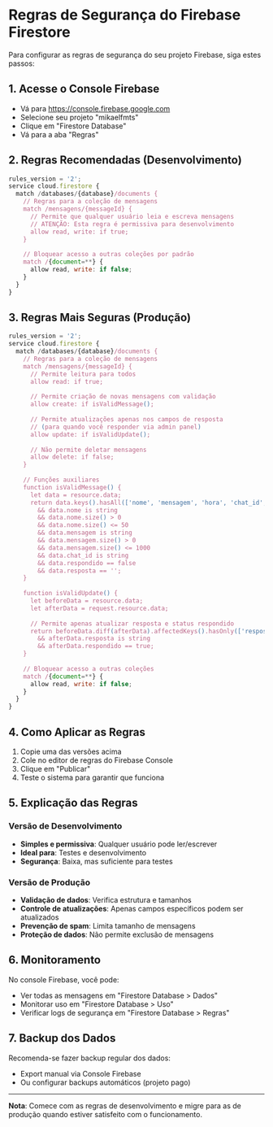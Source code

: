# Regras de Segurança do Firebase Firestore

Para configurar as regras de segurança do seu projeto Firebase, siga estes passos:

## 1. Acesse o Console Firebase
- Vá para https://console.firebase.google.com
- Selecione seu projeto "mikaelfmts"
- Clique em "Firestore Database"
- Vá para a aba "Regras"

## 2. Regras Recomendadas (Desenvolvimento)

```javascript
rules_version = '2';
service cloud.firestore {
  match /databases/{database}/documents {
    // Regras para a coleção de mensagens
    match /mensagens/{messageId} {
      // Permite que qualquer usuário leia e escreva mensagens
      // ATENÇÃO: Esta regra é permissiva para desenvolvimento
      allow read, write: if true;
    }
    
    // Bloquear acesso a outras coleções por padrão
    match /{document=**} {
      allow read, write: if false;
    }
  }
}
```

## 3. Regras Mais Seguras (Produção)

```javascript
rules_version = '2';
service cloud.firestore {
  match /databases/{database}/documents {
    // Regras para a coleção de mensagens
    match /mensagens/{messageId} {
      // Permite leitura para todos
      allow read: if true;
      
      // Permite criação de novas mensagens com validação
      allow create: if isValidMessage();
      
      // Permite atualizações apenas nos campos de resposta
      // (para quando você responder via admin panel)
      allow update: if isValidUpdate();
      
      // Não permite deletar mensagens
      allow delete: if false;
    }
    
    // Funções auxiliares
    function isValidMessage() {
      let data = resource.data;
      return data.keys().hasAll(['nome', 'mensagem', 'hora', 'chat_id', 'respondido'])
        && data.nome is string
        && data.nome.size() > 0
        && data.nome.size() <= 50
        && data.mensagem is string
        && data.mensagem.size() > 0
        && data.mensagem.size() <= 1000
        && data.chat_id is string
        && data.respondido == false
        && data.resposta == '';
    }
    
    function isValidUpdate() {
      let beforeData = resource.data;
      let afterData = request.resource.data;
      
      // Permite apenas atualizar resposta e status respondido
      return beforeData.diff(afterData).affectedKeys().hasOnly(['resposta', 'respondido', 'horaResposta'])
        && afterData.resposta is string
        && afterData.respondido == true;
    }
    
    // Bloquear acesso a outras coleções
    match /{document=**} {
      allow read, write: if false;
    }
  }
}
```

## 4. Como Aplicar as Regras

1. Copie uma das versões acima
2. Cole no editor de regras do Firebase Console
3. Clique em "Publicar"
4. Teste o sistema para garantir que funciona

## 5. Explicação das Regras

### Versão de Desenvolvimento
- **Simples e permissiva**: Qualquer usuário pode ler/escrever
- **Ideal para**: Testes e desenvolvimento
- **Segurança**: Baixa, mas suficiente para testes

### Versão de Produção
- **Validação de dados**: Verifica estrutura e tamanhos
- **Controle de atualizações**: Apenas campos específicos podem ser atualizados
- **Prevenção de spam**: Limita tamanho de mensagens
- **Proteção de dados**: Não permite exclusão de mensagens

## 6. Monitoramento

No console Firebase, você pode:
- Ver todas as mensagens em "Firestore Database > Dados"
- Monitorar uso em "Firestore Database > Uso"
- Verificar logs de segurança em "Firestore Database > Regras"

## 7. Backup dos Dados

Recomenda-se fazer backup regular dos dados:
- Export manual via Console Firebase
- Ou configurar backups automáticos (projeto pago)

---

**Nota**: Comece com as regras de desenvolvimento e migre para as de produção quando estiver satisfeito com o funcionamento.
